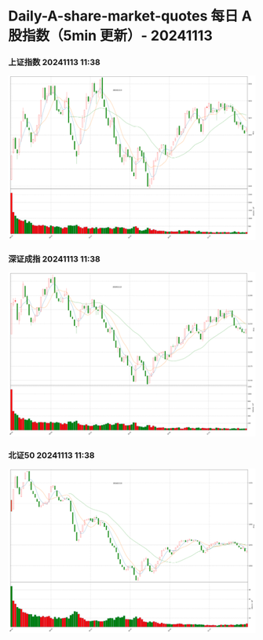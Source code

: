 
# Daily-A-share-market-quotes 每日 A 股指数（5min 更新）- 20241113

### 上证指数 20241113 11:38
![](./fig/2024/11/20241113-sh000001.png)

### 深证成指 20241113 11:38
![](./fig/2024/11/20241113-sz399001.png)

### 北证50 20241113 11:38
![](./fig/2024/11/20241113-bj899050.png)

